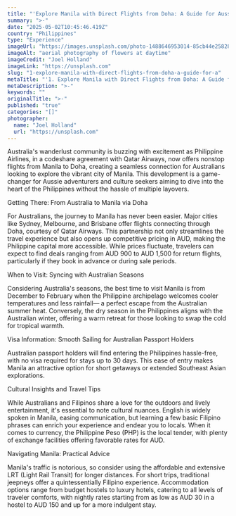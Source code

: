 ```yaml
---
title: "'Explore Manila with Direct Flights from Doha: A Guide for Aussies'"
summary: ">-"
date: "2025-05-02T10:45:46.419Z"
country: "Philippines"
type: "Experience"
imageUrl: "https://images.unsplash.com/photo-1488646953014-85cb44e25828?q=80&w=1935&auto=format&fit=crop&ixlib=rb-4.0.3&ixid=M3wxMjA3fDB8MHxwaG90by1wYWdlfHx8fGVufDB8fHx8fA%3D%3D"
imageAlt: "aerial photography of flowers at daytime"
imageCredit: "Joel Holland"
imageLink: "https://unsplash.com"
slug: "1-explore-manila-with-direct-flights-from-doha-a-guide-for-a"
metaTitle: "'1. Explore Manila with Direct Flights from Doha: A Guide for Aussies'"
metaDescription: ">-"
keywords: ""
originalTitle: ">-"
published: "true"
categories: "[]"
photographer:
  name: "Joel Holland"
  url: "https://unsplash.com"
---
```






Australia's wanderlust community is buzzing with excitement as Philippine Airlines, in a codeshare agreement with Qatar Airways, now offers nonstop flights from Manila to Doha, creating a seamless connection for Australians looking to explore the vibrant city of Manila. This development is a game-changer for Aussie adventurers and culture seekers aiming to dive into the heart of the Philippines without the hassle of multiple layovers.

Getting There: From Australia to Manila via Doha

For Australians, the journey to Manila has never been easier. Major cities like Sydney, Melbourne, and Brisbane offer flights connecting through Doha, courtesy of Qatar Airways. This partnership not only streamlines the travel experience but also opens up competitive pricing in AUD, making the Philippine capital more accessible. While prices fluctuate, travelers can expect to find deals ranging from AUD 900 to AUD 1,500 for return flights, particularly if they book in advance or during sale periods.

When to Visit: Syncing with Australian Seasons

Considering Australia's seasons, the best time to visit Manila is from December to February when the Philippine archipelago welcomes cooler temperatures and less rainfall— a perfect escape from the Australian summer heat. Conversely, the dry season in the Philippines aligns with the Australian winter, offering a warm retreat for those looking to swap the cold for tropical warmth.

Visa Information: Smooth Sailing for Australian Passport Holders

Australian passport holders will find entering the Philippines hassle-free, with no visa required for stays up to 30 days. This ease of entry makes Manila an attractive option for short getaways or extended Southeast Asian explorations.

Cultural Insights and Travel Tips

While Australians and Filipinos share a love for the outdoors and lively entertainment, it's essential to note cultural nuances. English is widely spoken in Manila, easing communication, but learning a few basic Filipino phrases can enrich your experience and endear you to locals. When it comes to currency, the Philippine Peso (PHP) is the local tender, with plenty of exchange facilities offering favorable rates for AUD.

Navigating Manila: Practical Advice

Manila's traffic is notorious, so consider using the affordable and extensive LRT (Light Rail Transit) for longer distances. For short trips, traditional jeepneys offer a quintessentially Filipino experience. Accommodation options range from budget hostels to luxury hotels, catering to all levels of traveler comforts, with nightly rates starting from as low as AUD 30 in a hostel to AUD 150 and up for a more indulgent stay.

